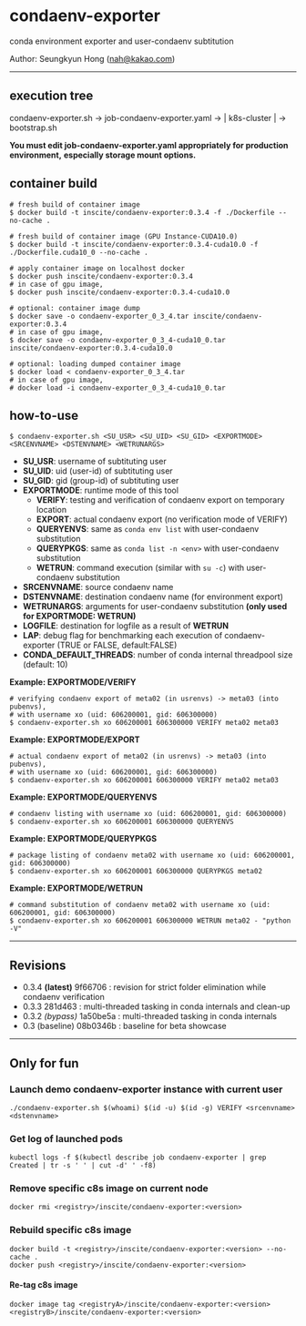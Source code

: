 # condaenv-exporter

conda environment exporter and user-condaenv subtitution

Author: Seungkyun Hong (<nah@kakao.com>)

---

## execution tree

condaenv-exporter.sh -> job-condaenv-exporter.yaml -> | k8s-cluster | -> bootstrap.sh

**You must edit job-condaenv-exporter.yaml appropriately for production environment,**
**especially storage mount options.**


## container build

```console
# fresh build of container image
$ docker build -t inscite/condaenv-exporter:0.3.4 -f ./Dockerfile --no-cache .

# fresh build of container image (GPU Instance-CUDA10.0)
$ docker build -t inscite/condaenv-exporter:0.3.4-cuda10.0 -f ./Dockerfile.cuda10_0 --no-cache .

# apply container image on localhost docker
$ docker push inscite/condaenv-exporter:0.3.4
# in case of gpu image,
$ docker push inscite/condaenv-exporter:0.3.4-cuda10.0

# optional: container image dump
$ docker save -o condaenv-exporter_0_3_4.tar inscite/condaenv-exporter:0.3.4
# in case of gpu image,
$ docker save -o condaenv-exporter_0_3_4-cuda10_0.tar inscite/condaenv-exporter:0.3.4-cuda10.0

# optional: loading dumped container image
$ docker load < condaenv-exporter_0_3_4.tar
# in case of gpu image,
# docker load -i condaenv-exporter_0_3_4-cuda10_0.tar
```

## how-to-use

```console
$ condaenv-exporter.sh <SU_USR> <SU_UID> <SU_GID> <EXPORTMODE> <SRCENVNAME> <DSTENVNAME> <WETRUNARGS>
```

* **SU_USR**: username of subtituting user
* **SU_UID**: uid (user-id) of subtituting user
* **SU_GID**: gid (group-id) of subtituting user
* **EXPORTMODE**: runtime mode of this tool
  * **VERIFY**: testing and verification of condaenv export on temporary location
  * **EXPORT**: actual condaenv export (no verification mode of VERIFY)
  * **QUERYENVS**: same as `conda env list` with user-condaenv substitution
  * **QUERYPKGS**: same as `conda list -n <env>` with user-condaenv substitution
  * **WETRUN**: command execution (similar with `su -c`) with user-condaenv substitution
* **SRCENVNAME**: source condaenv name
* **DSTENVNAME**: destination condaenv name (for environment export)
* **WETRUNARGS**: arguments for user-condaenv substitution **(only used for EXPORTMODE: WETRUN)**
* **LOGFILE**: destination for logfile as a result of **WETRUN**
* **LAP**: debug flag for benchmarking each execution of condaenv-exporter (TRUE or FALSE, default:FALSE)
* **CONDA_DEFAULT_THREADS**: number of conda internal threadpool size (default: 10)

**Example: EXPORTMODE/VERIFY**

```console
# verifying condaenv export of meta02 (in usrenvs) -> meta03 (into pubenvs),
# with username xo (uid: 606200001, gid: 606300000)
$ condaenv-exporter.sh xo 606200001 606300000 VERIFY meta02 meta03
```

**Example: EXPORTMODE/EXPORT**
```console
# actual condaenv export of meta02 (in usrenvs) -> meta03 (into pubenvs),
# with username xo (uid: 606200001, gid: 606300000)
$ condaenv-exporter.sh xo 606200001 606300000 VERIFY meta02 meta03
```

**Example: EXPORTMODE/QUERYENVS**
```console
# condaenv listing with username xo (uid: 606200001, gid: 606300000)
$ condaenv-exporter.sh xo 606200001 606300000 QUERYENVS
```

**Example: EXPORTMODE/QUERYPKGS**
```console
# package listing of condaenv meta02 with username xo (uid: 606200001, gid: 606300000)
$ condaenv-exporter.sh xo 606200001 606300000 QUERYPKGS meta02
```

**Example: EXPORTMODE/WETRUN**
```console
# command substitution of condaenv meta02 with username xo (uid: 606200001, gid: 606300000)
$ condaenv-exporter.sh xo 606200001 606300000 WETRUN meta02 - "python -V"
```

---
## Revisions
* 0.3.4 **(latest)** 9f66706 : revision for strict folder elimination while condaenv verification
* 0.3.3 281d463 : multi-threaded tasking in conda internals and clean-up
* 0.3.2 *(bypass)* 1a50be5a : multi-threaded tasking in conda internals
* 0.3 (baseline) 08b0346b : baseline for beta showcase
---
## Only for fun
###  Launch demo condaenv-exporter instance with current user
```console
./condaenv-exporter.sh $(whoami) $(id -u) $(id -g) VERIFY <srcenvname> <dstenvname>
```
### Get log of launched pods
```console
kubectl logs -f $(kubectl describe job condaenv-exporter | grep Created | tr -s ' ' | cut -d' ' -f8)
```
### Remove specific c8s image on current node
```console
docker rmi <registry>/inscite/condaenv-exporter:<version>
```

### Rebuild specific c8s image
```console
docker build -t <registry>/inscite/condaenv-exporter:<version> --no-cache .
docker push <registry>/inscite/condaenv-exporter:<version>
```

#### Re-tag c8s image
```console
docker image tag <registryA>/inscite/condaenv-exporter:<version> <registryB>/inscite/condaenv-exporter:<version>
```

